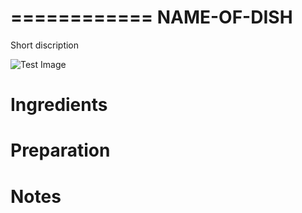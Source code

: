 ============
NAME-OF-DISH 
============

Short discription

![Test Image](/recipes/_figure/_test.jpg)

Ingredients
===========

Preparation
===========

Notes
=====

